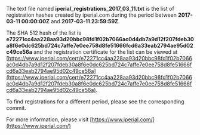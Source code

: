 The text file named **iperial_registrations_2017_03_11.txt** is the list of registration hashes created by iperial.com during the period between **2017-03-11 00:00:00Z** and **2017-03-11 23:59:59Z**.

The SHA 512 hash of the list is **e72271cc4aa228aa93d20bbc98fd1f02b7066ac0d4db7a9d12f207fdeb30a8f6e0dc625bd724c7affe7e0ee758d8fe51666fcd6a33eab2794ae95d02c49ce56a** and the registration certificate for the list can be viewed at [https://www.iperial.com/cert/e72271cc4aa228aa93d20bbc98fd1f02b7066ac0d4db7a9d12f207fdeb30a8f6e0dc625bd724c7affe7e0ee758d8fe51666fcd6a33eab2794ae95d02c49ce56a](https://www.iperial.com/cert/e72271cc4aa228aa93d20bbc98fd1f02b7066ac0d4db7a9d12f207fdeb30a8f6e0dc625bd724c7affe7e0ee758d8fe51666fcd6a33eab2794ae95d02c49ce56a).

To find registrations for a different period, please see the corresponding commit.

For more information, please visit [https://www.iperial.com/](https://www.iperial.com/)
